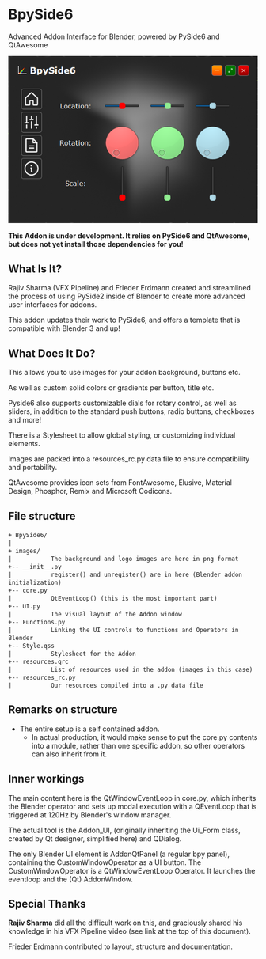 # BpySide6
Advanced Addon Interface for Blender, powered by PySide6 and QtAwesome

![BpySide6](/BpySide6.png)

__This Addon is under development. It relies on PySide6 and QtAwesome, but does not yet install those dependencies for you!__
## What Is It?
Rajiv Sharma (VFX Pipeline) and Frieder Erdmann created and streamlined the process of using PySide2 inside of Blender to create more advanced user interfaces for addons.

This addon updates their work to PySide6, and offers a template that is compatible with Blender 3 and up!

## What Does It Do?
This allows you to use images for your addon background, buttons etc. 

As well as custom solid colors or gradients per button, title etc.

Pyside6 also supports customizable dials for rotary control, as well as sliders, in addition to the standard push buttons, radio buttons, checkboxes and more!

There is a Stylesheet to allow global styling, or customizing individual elements.

Images are packed into a resources_rc.py data file to ensure compatibility and portability.

QtAwesome provides icon sets from FontAwesome, Elusive, Material Design, Phosphor, Remix and Microsoft Codicons.

## File structure
```
+ BpySide6/
| 
+ images/
|           The background and logo images are here in png format
+-- __init__.py
|           register() and unregister() are in here (Blender addon initialization)
+-- core.py
|           QtEventLoop() (this is the most important part)
+-- UI.py
|           The visual layout of the Addon window
+-- Functions.py
|           Linking the UI controls to functions and Operators in Blender
+-- Style.qss
|           Stylesheet for the Addon
+-- resources.qrc
|           List of resources used in the addon (images in this case)
+-- resources_rc.py
|           Our resources compiled into a .py data file
```     

## Remarks on structure
* The entire setup is a self contained addon.
  * In actual production, it would make sense to put the core.py contents into a module, rather than one specific addon, so other operators can also inherit from it.

## Inner workings
The main content here is the QtWindowEventLoop in core.py, which inherits the Blender operator and sets up modal execution with a QEventLoop that is triggered at 120Hz by Blender's window manager.

The actual tool is the Addon_UI, (originally inheriting the Ui_Form class, created by Qt designer, simplified here) and QDialog.

The only Blender UI element is AddonQtPanel (a regular bpy panel), containing the CustomWindowOperator as a UI button. The CustomWindowOperator is a QtWindowEventLoop Operator. It launches the eventloop and the (Qt) AddonWindow.

## Special Thanks
__Rajiv Sharma__ did all the difficult work on this, and graciously shared his knowledge in his VFX Pipeline video (see link at the top of this document). 

Frieder Erdmann contributed to layout, structure and documentation.
